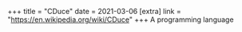 +++
title = "CDuce"
date = 2021-03-06
[extra]
link = "https://en.wikipedia.org/wiki/CDuce"
+++
A programming language

